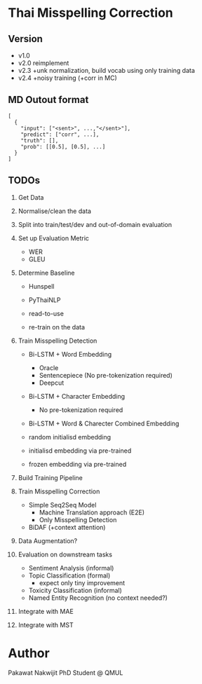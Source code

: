 # Thai Misspelling Correction

## Version
* v1.0 
* v2.0 reimplement
* v2.3 +unk normalization, build vocab using only training data
* v2.4 +noisy training (+corr in MC)

## MD Outout format
```
[
  {
    "input": ["<sent>", ...,"</sent>"],
    "predict": ["corr", ...],
    "truth": [],
    "prob": [[0.5], [0.5], ...]
  }
]
```

## TODOs
1. Get Data
2. Normalise/clean the data
3. Split into train/test/dev and out-of-domain evaluation
4. Set up Evaluation Metric
    * WER
    * GLEU
5. Determine Baseline
    * Hunspell
    * PyThaiNLP

    * read-to-use
    * re-train on the data
6. Train Misspelling Detection
    * Bi-LSTM + Word Embedding
        * Oracle
        * Sentencepiece (No pre-tokenization required)
        * Deepcut
    * Bi-LSTM + Character Embedding
        * No pre-tokenization required
    * Bi-LSTM + Word & Charecter Combined Embedding

    * random initialisd embedding
    * initialisd embedding via pre-trained
    * frozen embedding via pre-trained
7. Build Training Pipeline
8. Train Misspelling Correction
    * Simple Seq2Seq Model
        * Machine Translation approach (E2E)
        * Only Misspelling Detection
    * BiDAF (+context attention)
9. Data Augmentation?
10. Evaluation on downstream tasks
    * Sentiment Analysis (informal)
    * Topic Classification (formal)
        * expect only tiny improvement
    * Toxicity Classification (informal)
    * Named Entity Recognition (no context needed?)

11. Integrate with MAE
12. Integrate with MST


# Author
Pakawat Nakwijit
PhD Student @ QMUL